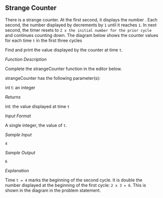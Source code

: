 ## Strange Counter

There is a strange counter. At the first second, it displays the number . Each second, the number displayed by decrements by `1` until it reaches `1`. In next second, the timer resets to `2 x the initial number for the prior cycle` and continues counting down. The diagram below shows the counter values for each time `t` in the first three cycles



Find and print the value displayed by the counter at time `t`.

*Function Description*

Complete the strangeCounter function in the editor below.

strangeCounter has the following parameter(s):

int t: an integer


*Returns*

int: the value displayed at time `t`

*Input Format*

A single integer, the value of `t`.


*Sample Input*
```
4
```

*Sample Output*
```
6
```

*Explanation*

Time `t = 4` marks the beginning of the second cycle. It is double the number displayed at the beginning of the first cycle: `2 x 3 = 6`. This is shown in the diagram in the problem statement.